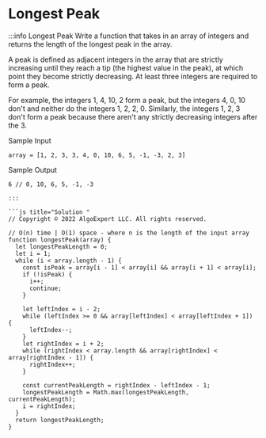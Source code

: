 # Longest Peak

:::info Longest Peak
Write a function that takes in an array of integers and returns the length of the longest peak in the array.

A peak is defined as adjacent integers in the array that are strictly increasing until they reach a tip (the highest value in the peak), at which point they become strictly decreasing. At least three integers are required to form a peak.

For example, the integers 1, 4, 10, 2 form a peak, but the integers 4, 0, 10 don't and neither do the integers 1, 2, 2, 0. Similarly, the integers 1, 2, 3 don't form a peak because there aren't any strictly decreasing integers after the 3.

Sample Input
```
array = [1, 2, 3, 3, 4, 0, 10, 6, 5, -1, -3, 2, 3]
```
Sample Output
```
6 // 0, 10, 6, 5, -1, -3
```
```
:::

```js title="Solution "
// Copyright © 2022 AlgoExpert LLC. All rights reserved.

// O(n) time | O(1) space - where n is the length of the input array
function longestPeak(array) {
  let longestPeakLength = 0;
  let i = 1;
  while (i < array.length - 1) {
    const isPeak = array[i - 1] < array[i] && array[i + 1] < array[i];
    if (!isPeak) {
      i++;
      continue;
    }

    let leftIndex = i - 2;
    while (leftIndex >= 0 && array[leftIndex] < array[leftIndex + 1]) {
      leftIndex--;
    }
    let rightIndex = i + 2;
    while (rightIndex < array.length && array[rightIndex] < array[rightIndex - 1]) {
      rightIndex++;
    }

    const currentPeakLength = rightIndex - leftIndex - 1;
    longestPeakLength = Math.max(longestPeakLength, currentPeakLength);
    i = rightIndex;
  }
  return longestPeakLength;
}
```